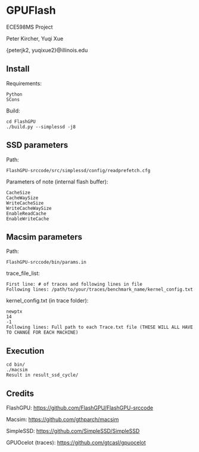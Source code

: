 # GPUFlash
ECE598MS Project

Peter Kircher, Yuqi Xue

{peterjk2, yuqixue2}@illinois.edu
## Install
Requirements:
```
Python
SCons
```
Build:
```
cd FlashGPU
./build.py --simplessd -j8
```
## SSD parameters
Path:
```
FlashGPU-srccode/src/simplessd/config/readprefetch.cfg
```
Parameters of note (internal flash buffer):
```
CacheSize
CacheWaySize
WriteCacheSize
WriteCacheWaySize
EnableReadCache
EnableWriteCache
```
## Macsim parameters
Path:
```
FlashGPU-srccode/bin/params.in
```
trace_file_list:
```
First line: # of traces and following lines in file
Following lines: /path/to/your/traces/benchmark_name/kernel_config.txt
```
kernel_config.txt (in trace folder):
```
newptx
14
-1
Following lines: Full path to each Trace.txt file (THESE WILL ALL HAVE TO CHANGE FOR EACH MACHINE)
```
## Execution
```
cd bin/
./macsim
Result in result_ssd_cycle/
```
## Credits
FlashGPU: https://github.com/FlashGPU/FlashGPU-srccode

Macsim: https://github.com/gthparch/macsim

SimpleSSD: https://github.com/SimpleSSD/SimpleSSD

GPUOcelot (traces): https://github.com/gtcasl/gpuocelot
